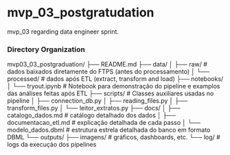# mvp_03_postgratudation
mvp_03 regarding data engineer sprint.

### Directory Organization

mvp03_03_postgraduation/
├── README.md
├── data/
│   ├── raw/                   # dados baixados diretamente do FTPS (antes do processamento)
│   └── processed/             # dados após ETL (extract, transform and load)
├── notebooks/
│   └── tryout.ipynb           # Notebook para demonstração do pipeline e examplos das análises feitas após ETL
├── scripts/                   # Classes auxiliares usadas no pipeline
│   ├── connection_db.py
│   ├── reading_files.py
│   ├── transform_files.py
│   └── leitor_extratos.py
├── docs/
│   ├── catalogo_dados.md      # catálogo detalhado dos dados
│   ├── documentacao_etl.md    # explicação detalhada de cada passo
│   └── modelo_dados.dbml      # estrutura estrela detalhada do banco em formato DBML
└── outputs/
    ├── imagens/               # gráficos, dashboards, etc.
    └── log/                   # logs da execução dos pipelines


### 